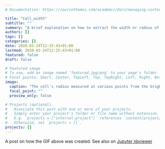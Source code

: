 ```yaml
---
# Documentation: https://sourcethemes.com/academic/docs/managing-content/

title: "Cell_width"
subtitle: ""
summary: "A brief explanation on how to extract the width or radius of a cell from the brightfield image."
authors: []
tags: []
categories: []
date: 2020-03-24T12:25:43+01:00
lastmod: 2020-03-24T12:25:43+01:00
featured: false
draft: false

# Featured image
# To use, add an image named `featured.jpg/png` to your page's folder.
# Focal points: Smart, Center, TopLeft, Top, TopRight, Left, Right, BottomLeft, Bottom, BottomRight.
image:
  caption: "The cell's radius measured at various points from the brightfield image."
  focal_point: ""
  preview_only: false

# Projects (optional).
#   Associate this post with one or more of your projects.
#   Simply enter your project's folder or file name without extension.
#   E.g. `projects = ["internal-project"]` references `content/project/deep-learning/index.md`.
#   Otherwise, set `projects = []`.
projects: []
---
```


A post on how the GIF above was created. See also on [Jupyter nbviewer](https://nbviewer.jupyter.org/gist/Jhsmit/72811eec4e48b4948cb4918b5bbd582a)

<script src="https://gist.github.com/Jhsmit/72811eec4e48b4948cb4918b5bbd582a.js"></script>